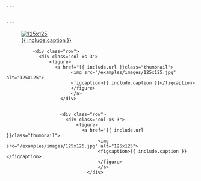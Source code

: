 ```yaml
---


---
```



  <!--
  <figure>
      <a
      <img src={{ "include.file" }}   href= {{ "include.url" }}">
       style = "width {{include.width}} style = height    {include.height}} alt="{{ include.alt }}"
       </a>
                 <figcaption>{{ include.caption }}</figcaption>
        </figure>
-->


<div class="container">
    <div class="row">
      <div class="col-xs-3">
          <figure>
            <a href="{{ include.url }}class="thumbnail">
                  <img src="/examples/images/125x125.jpg" alt="125x125">
                  <figcaption>{{ include.caption }}</figcaption>
                  </figure>
                  </a>
              </div>

              <div class="row">
                <div class="col-xs-3">
                    <figure>
                      <a href="{{ include.url }}class="thumbnail">
                            <img src="/examples/images/125x125.jpg" alt="125x125">
                            <figcaption>{{ include.caption }}</figcaption>
                            </figure>
                            </a>
                        </div>


                        <div class="row">
                          <div class="col-xs-3">
                              <figure>
                                <a href="{{ include.url }}class="thumbnail">
                                      <img src="/examples/images/125x125.jpg" alt="125x125">
                                      <figcaption>{{ include.caption }}</figcaption>
                                      </figure>
                                      </a>
                                  </div>
